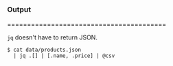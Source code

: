 ### Output
========================================

`jq` doesn't have to return JSON.

    $ cat data/products.json
      | jq .[] | [.name, .price] | @csv

